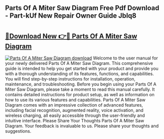 ## Parts Of A Miter Saw Diagram Free Pdf Download - Part-kUf New Repair Owner Guide JbIq8

# <h2><a href="http://dfq6by.blite.top/?on=Parts+Of+A+Miter+Saw+Diagram">🔗Download New 👉🔴 Parts Of A Miter Saw Diagram</a></h2>

[![Parts Of A Miter Saw Diagram download](https://i.imgur.com/lujVjoI.png)](http://dfq6by.blite.top/?on=Parts+Of+A+Miter+Saw+Diagram)
Welcome to the user manual for your newly delivered Parts Of A Miter Saw Diagram. This comprehensive guide is intended to help you get started with your product and provide you with a thorough understanding of its features, functions, and capabilities. You will find step-by-step instructions for installation, operation, maintenance, and troubleshooting. Before you begin using your Parts Of A Miter Saw Diagram, please take a moment to read this manual carefully. It contains detailed instructions for product setup, as well as information on how to use its various features and capabilities. Parts Of A Miter Saw Diagram comes with an impressive collection of advanced features, including facial recognition, augmented reality, voice activation, and wireless charging, all easily accessible through the user-friendly and intuitive interface. Please Share Your Thoughts Parts Of A Miter Saw Diagram. Your feedback is invaluable to us. Please share your thoughts and suggestions.
